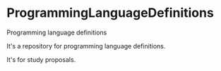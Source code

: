 # ProgrammingLanguageDefinitions
Programming language definitions

It's a repository for programming language definitions.

It's for study proposals.
